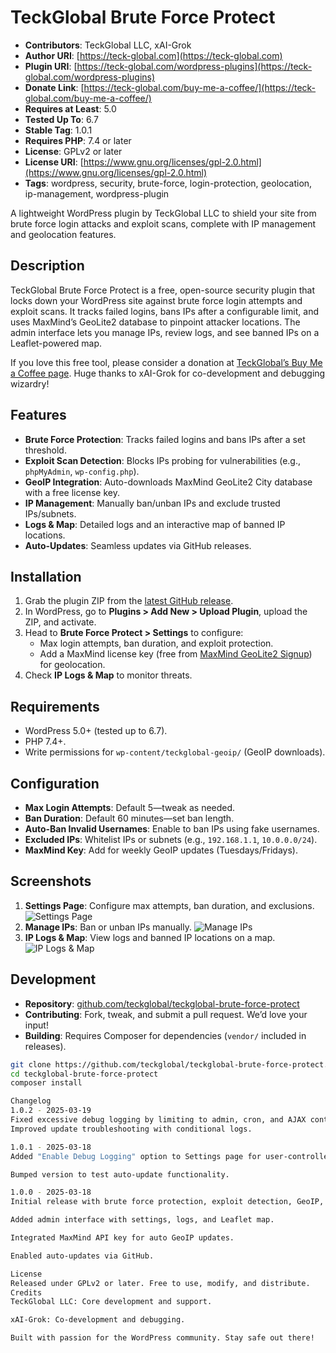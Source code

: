 # TeckGlobal Brute Force Protect

- **Contributors**: TeckGlobal LLC, xAI-Grok
- **Author URI**: [https://teck-global.com](https://teck-global.com)
- **Plugin URI**: [https://teck-global.com/wordpress-plugins](https://teck-global.com/wordpress-plugins)
- **Donate Link**: [https://teck-global.com/buy-me-a-coffee/](https://teck-global.com/buy-me-a-coffee/)
- **Requires at Least**: 5.0
- **Tested Up To**: 6.7
- **Stable Tag**: 1.0.1
- **Requires PHP**: 7.4 or later
- **License**: GPLv2 or later
- **License URI**: [https://www.gnu.org/licenses/gpl-2.0.html](https://www.gnu.org/licenses/gpl-2.0.html)
- **Tags**: wordpress, security, brute-force, login-protection, geolocation, ip-management, wordpress-plugin

A lightweight WordPress plugin by TeckGlobal LLC to shield your site from brute force login attacks and exploit scans, complete with IP management and geolocation features.

## Description

TeckGlobal Brute Force Protect is a free, open-source security plugin that locks down your WordPress site against brute force login attempts and exploit scans. It tracks failed logins, bans IPs after a configurable limit, and uses MaxMind’s GeoLite2 database to pinpoint attacker locations. The admin interface lets you manage IPs, review logs, and see banned IPs on a Leaflet-powered map.

If you love this free tool, please consider a donation at [TeckGlobal’s Buy Me a Coffee page](https://teck-global.com/buy-me-a-coffee/). Huge thanks to xAI-Grok for co-development and debugging wizardry!

## Features

- **Brute Force Protection**: Tracks failed logins and bans IPs after a set threshold.
- **Exploit Scan Detection**: Blocks IPs probing for vulnerabilities (e.g., `phpMyAdmin`, `wp-config.php`).
- **GeoIP Integration**: Auto-downloads MaxMind GeoLite2 City database with a free license key.
- **IP Management**: Manually ban/unban IPs and exclude trusted IPs/subnets.
- **Logs & Map**: Detailed logs and an interactive map of banned IP locations.
- **Auto-Updates**: Seamless updates via GitHub releases.

## Installation

1. Grab the plugin ZIP from the [latest GitHub release](https://github.com/teckglobal/teckglobal-brute-force-protect/releases).
2. In WordPress, go to **Plugins > Add New > Upload Plugin**, upload the ZIP, and activate.
3. Head to **Brute Force Protect > Settings** to configure:
   - Max login attempts, ban duration, and exploit protection.
   - Add a MaxMind license key (free from [MaxMind GeoLite2 Signup](https://www.maxmind.com/en/geolite2/signup)) for geolocation.
4. Check **IP Logs & Map** to monitor threats.

## Requirements

- WordPress 5.0+ (tested up to 6.7).
- PHP 7.4+.
- Write permissions for `wp-content/teckglobal-geoip/` (GeoIP downloads).

## Configuration

- **Max Login Attempts**: Default 5—tweak as needed.
- **Ban Duration**: Default 60 minutes—set ban length.
- **Auto-Ban Invalid Usernames**: Enable to ban IPs using fake usernames.
- **Excluded IPs**: Whitelist IPs or subnets (e.g., `192.168.1.1`, `10.0.0.0/24`).
- **MaxMind Key**: Add for weekly GeoIP updates (Tuesdays/Fridays).

## Screenshots

1. **Settings Page**: Configure max attempts, ban duration, and exclusions.
   ![Settings Page](https://teck-global.com/wp-content/uploads/2025/03/screenshot1.webp)
2. **Manage IPs**: Ban or unban IPs manually.
   ![Manage IPs](https://teck-global.com/wp-content/uploads/2025/03/screenshot2.webp)
3. **IP Logs & Map**: View logs and banned IP locations on a map.
   ![IP Logs & Map](https://teck-global.com/wp-content/uploads/2025/03/screenshot3.webp)

## Development

- **Repository**: [github.com/teckglobal/teckglobal-brute-force-protect](https://github.com/teckglobal/teckglobal-brute-force-protect)
- **Contributing**: Fork, tweak, and submit a pull request. We’d love your input!
- **Building**: Requires Composer for dependencies (`vendor/` included in releases).

```bash
git clone https://github.com/teckglobal/teckglobal-brute-force-protect.git
cd teckglobal-brute-force-protect
composer install

Changelog
1.0.2 - 2025-03-19
Fixed excessive debug logging by limiting to admin, cron, and AJAX contexts.
Improved update troubleshooting with conditional logs.

1.0.1 - 2025-03-18
Added "Enable Debug Logging" option to Settings page for user-controlled debug logs.

Bumped version to test auto-update functionality.
1.0.0 - 2025-03-18
Initial release with brute force protection, exploit detection, GeoIP, and IP management.

Added admin interface with settings, logs, and Leaflet map.

Integrated MaxMind API key for auto GeoIP updates.

Enabled auto-updates via GitHub.
License
Released under GPLv2 or later. Free to use, modify, and distribute.
Credits
TeckGlobal LLC: Core development and support.

xAI-Grok: Co-development and debugging.
Built with passion for the WordPress community. Stay safe out there!